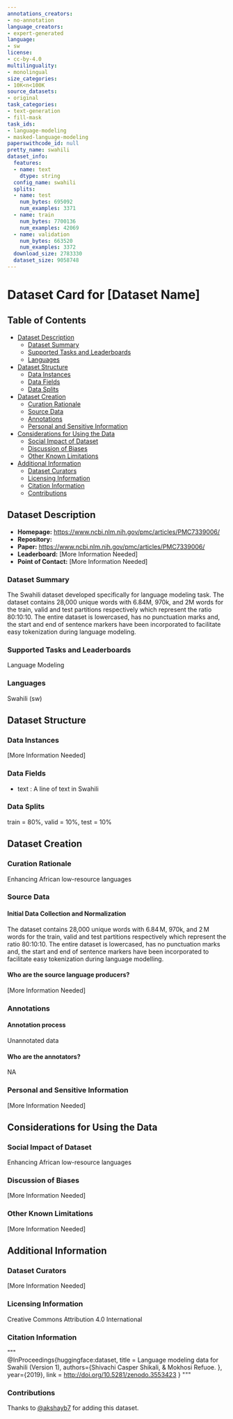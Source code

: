 ```yaml
---
annotations_creators:
- no-annotation
language_creators:
- expert-generated
language:
- sw
license:
- cc-by-4.0
multilinguality:
- monolingual
size_categories:
- 10K<n<100K
source_datasets:
- original
task_categories:
- text-generation
- fill-mask
task_ids:
- language-modeling
- masked-language-modeling
paperswithcode_id: null
pretty_name: swahili
dataset_info:
  features:
  - name: text
    dtype: string
  config_name: swahili
  splits:
  - name: test
    num_bytes: 695092
    num_examples: 3371
  - name: train
    num_bytes: 7700136
    num_examples: 42069
  - name: validation
    num_bytes: 663520
    num_examples: 3372
  download_size: 2783330
  dataset_size: 9058748
---
```


# Dataset Card for [Dataset Name]

## Table of Contents
- [Dataset Description](#dataset-description)
  - [Dataset Summary](#dataset-summary)
  - [Supported Tasks and Leaderboards](#supported-tasks-and-leaderboards)
  - [Languages](#languages)
- [Dataset Structure](#dataset-structure)
  - [Data Instances](#data-instances)
  - [Data Fields](#data-fields)
  - [Data Splits](#data-splits)
- [Dataset Creation](#dataset-creation)
  - [Curation Rationale](#curation-rationale)
  - [Source Data](#source-data)
  - [Annotations](#annotations)
  - [Personal and Sensitive Information](#personal-and-sensitive-information)
- [Considerations for Using the Data](#considerations-for-using-the-data)
  - [Social Impact of Dataset](#social-impact-of-dataset)
  - [Discussion of Biases](#discussion-of-biases)
  - [Other Known Limitations](#other-known-limitations)
- [Additional Information](#additional-information)
  - [Dataset Curators](#dataset-curators)
  - [Licensing Information](#licensing-information)
  - [Citation Information](#citation-information)
  - [Contributions](#contributions)

## Dataset Description

- **Homepage:** https://www.ncbi.nlm.nih.gov/pmc/articles/PMC7339006/
- **Repository:**
- **Paper:** https://www.ncbi.nlm.nih.gov/pmc/articles/PMC7339006/
- **Leaderboard:** [More Information Needed]
- **Point of Contact:** [More Information Needed]

### Dataset Summary

The Swahili dataset developed specifically for language modeling task.
The dataset contains 28,000 unique words with 6.84M, 970k, and 2M words for the train,
valid and test partitions respectively which represent the ratio 80:10:10.
The entire dataset is lowercased, has no punctuation marks and,
the start and end of sentence markers have been incorporated to facilitate easy tokenization during language modeling.

### Supported Tasks and Leaderboards

Language Modeling

### Languages

Swahili (sw)

## Dataset Structure

### Data Instances

[More Information Needed]

### Data Fields

- text : A line of text in Swahili

### Data Splits

train = 80%, valid = 10%, test = 10%

## Dataset Creation

### Curation Rationale

Enhancing African low-resource languages

### Source Data

#### Initial Data Collection and Normalization

The dataset contains 28,000 unique words with 6.84 M, 970k, and 2 M words for the train, valid and test partitions respectively which represent the ratio 80:10:10. 
The entire dataset is lowercased, has no punctuation marks and, the start and end of sentence markers have been incorporated to facilitate easy tokenization during language modelling.

#### Who are the source language producers?

[More Information Needed]

### Annotations

#### Annotation process

Unannotated data

#### Who are the annotators?

NA

### Personal and Sensitive Information

[More Information Needed]

## Considerations for Using the Data

### Social Impact of Dataset

Enhancing African low-resource languages

### Discussion of Biases

[More Information Needed]

### Other Known Limitations

[More Information Needed]

## Additional Information

### Dataset Curators

[More Information Needed]

### Licensing Information

Creative Commons Attribution 4.0 International

### Citation Information

"""\
@InProceedings{huggingface:dataset,
title = Language modeling data for Swahili (Version 1),
authors={Shivachi Casper Shikali, & Mokhosi Refuoe.
},
year={2019},
link = http://doi.org/10.5281/zenodo.3553423
}
"""

### Contributions

Thanks to [@akshayb7](https://github.com/akshayb7) for adding this dataset.